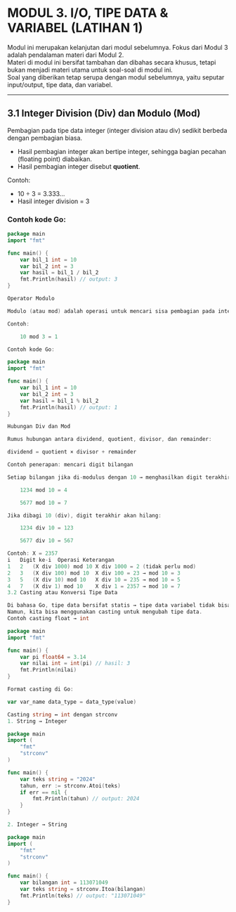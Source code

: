 # MODUL 3. I/O, TIPE DATA & VARIABEL (LATIHAN 1)

Modul ini merupakan kelanjutan dari modul sebelumnya. Fokus dari Modul 3 adalah pendalaman materi dari Modul 2.  
Materi di modul ini bersifat tambahan dan dibahas secara khusus, tetapi bukan menjadi materi utama untuk soal-soal di modul ini.  
Soal yang diberikan tetap serupa dengan modul sebelumnya, yaitu seputar input/output, tipe data, dan variabel.

---

## 3.1 Integer Division (Div) dan Modulo (Mod)

Pembagian pada tipe data integer (integer division atau div) sedikit berbeda dengan pembagian biasa.

- Hasil pembagian integer akan bertipe integer, sehingga bagian pecahan (floating point) diabaikan.
- Hasil pembagian integer disebut **quotient**.

Contoh:

- 10 ÷ 3 = 3.333...
- Hasil integer division = 3

### Contoh kode Go:

```go
package main
import "fmt"

func main() {
    var bil_1 int = 10
    var bil_2 int = 3
    var hasil = bil_1 / bil_2
    fmt.Println(hasil) // output: 3
}

Operator Modulo

Modulo (atau mod) adalah operasi untuk mencari sisa pembagian pada integer division.

Contoh:

    10 mod 3 = 1

Contoh kode Go:

package main
import "fmt"

func main() {
    var bil_1 int = 10
    var bil_2 int = 3
    var hasil = bil_1 % bil_2
    fmt.Println(hasil) // output: 1
}

Hubungan Div dan Mod

Rumus hubungan antara dividend, quotient, divisor, dan remainder:

dividend = quotient × divisor + remainder

Contoh penerapan: mencari digit bilangan

Setiap bilangan jika di-modulus dengan 10 → menghasilkan digit terakhir.

    1234 mod 10 = 4

    5677 mod 10 = 7

Jika dibagi 10 (div), digit terakhir akan hilang:

    1234 div 10 = 123

    5677 div 10 = 567

Contoh: X = 2357
i	Digit ke-i	Operasi	Keterangan
1	2	(X div 1000) mod 10	X div 1000 = 2 (tidak perlu mod)
2	3	(X div 100) mod 10	X div 100 = 23 → mod 10 = 3
3	5	(X div 10) mod 10	X div 10 = 235 → mod 10 = 5
4	7	(X div 1) mod 10	X div 1 = 2357 → mod 10 = 7
3.2 Casting atau Konversi Tipe Data

Di bahasa Go, tipe data bersifat statis → tipe data variabel tidak bisa diubah saat program berjalan.
Namun, kita bisa menggunakan casting untuk mengubah tipe data.
Contoh casting float → int

package main
import "fmt"

func main() {
    var pi float64 = 3.14
    var nilai int = int(pi) // hasil: 3
    fmt.Println(nilai)
}

Format casting di Go:

var var_name data_type = data_type(value)

Casting string ↔ int dengan strconv
1. String → Integer

package main
import (
    "fmt"
    "strconv"
)

func main() {
    var teks string = "2024"
    tahun, err := strconv.Atoi(teks)
    if err == nil {
        fmt.Println(tahun) // output: 2024
    }
}

2. Integer → String

package main
import (
    "fmt"
    "strconv"
)

func main() {
    var bilangan int = 113071049
    var teks string = strconv.Itoa(bilangan)
    fmt.Println(teks) // output: "113071049"
}
```
